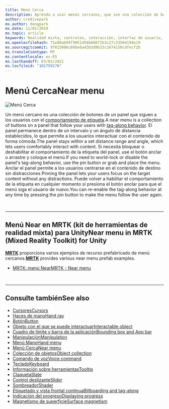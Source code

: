 ```yaml
---
title: Menú Cerca
description: Aprenda a usar menús cercanos, que son una colección de botones en un panel que le siguen con el comportamiento de etiqueta en un entorno de realidad mixta.
author: cre8ivepark
ms.author: dongpark
ms.date: 11/01/2019
ms.topic: article
keywords: Realidad mixta, controles, interacción, interfaz de usuario, UX, menú, auriculares de realidad mixta, auriculares de realidad mixta de Windows, auriculares de realidad virtual, HoloLens, MRTK, kit de herramientas de realidad mixta
ms.openlocfilehash: 71e88ab94f9051d58b666f2b3c27c33564194e19
ms.sourcegitcommit: 97815006c09be0a43b3d9b33c1674150cdfecf2b
ms.translationtype: MT
ms.contentlocale: es-ES
ms.lasthandoff: 03/03/2021
ms.locfileid: "101759176"
---
```

# <a name="near-menu"></a><span data-ttu-id="37817-104">Menú Cerca</span><span class="sxs-lookup"><span data-stu-id="37817-104">Near menu</span></span>

![Menú Cerca](images/UX_Hero_NearMenu.jpg)

<span data-ttu-id="37817-106">Un menú cercano es una colección de botones de un panel que siguen a los usuarios con el [comportamiento de etiqueta](billboarding-and-tag-along.md#what-is-a-tag-along).</span><span class="sxs-lookup"><span data-stu-id="37817-106">A near menu is a collection of buttons on a panel that follow your users with [tag-along behavior](billboarding-and-tag-along.md#what-is-a-tag-along).</span></span> <span data-ttu-id="37817-107">El panel permanece dentro de un intervalo y un ángulo de distancia establecidos, lo que permite a los usuarios interactuar con el contenido de forma cómoda.</span><span class="sxs-lookup"><span data-stu-id="37817-107">The panel stays within a set distance range and angle, which lets users comfortably interact with content.</span></span> <span data-ttu-id="37817-108">Si necesita bloquear o deshabilitar el comportamiento de la etiqueta del panel, use el botón anclar o arrastre y coloque el menú.</span><span class="sxs-lookup"><span data-stu-id="37817-108">If you need to world-lock or disable the panel's tag-along behavior, use the pin button or grab and place the menu.</span></span> <span data-ttu-id="37817-109">Anclar el panel permite a los usuarios centrarse en el contenido de destino sin distracciones.</span><span class="sxs-lookup"><span data-stu-id="37817-109">Pinning the panel lets your users focus on the target content without any distractions.</span></span> <span data-ttu-id="37817-110">Puede volver a habilitar el comportamiento de la etiqueta en cualquier momento si presiona el botón anclar para que el menú siga el usuario de nuevo.</span><span class="sxs-lookup"><span data-stu-id="37817-110">You can re-enable the tag-along behavior at any time by pressing the pin button to make the menu follow the user again.</span></span>

<br>

---

## <a name="near-menu-in-mrtk-mixed-reality-toolkit-for-unity"></a><span data-ttu-id="37817-111">Menú Near en MRTK (kit de herramientas de realidad mixta) para Unity</span><span class="sxs-lookup"><span data-stu-id="37817-111">Near menu in MRTK (Mixed Reality Toolkit) for Unity</span></span>
<span data-ttu-id="37817-112">**[MRTK](https://github.com/Microsoft/MixedRealityToolkit-Unity)** proporciona varios ejemplos de recurso prefabricado de menú cercanos.</span><span class="sxs-lookup"><span data-stu-id="37817-112">**[MRTK](https://github.com/Microsoft/MixedRealityToolkit-Unity)** provides various near menu prefab examples.</span></span>

* [<span data-ttu-id="37817-113">MRTK: menú Near</span><span class="sxs-lookup"><span data-stu-id="37817-113">MRTK - Near menu</span></span>](https://docs.microsoft.com/windows/mixed-reality/mrtk-docs/features/ux-building-blocks/near-menu.md)

<br>

---

## <a name="see-also"></a><span data-ttu-id="37817-114">Consulte también</span><span class="sxs-lookup"><span data-stu-id="37817-114">See also</span></span>

* [<span data-ttu-id="37817-115">Cursores</span><span class="sxs-lookup"><span data-stu-id="37817-115">Cursors</span></span>](cursors.md)
* [<span data-ttu-id="37817-116">Haces de mano</span><span class="sxs-lookup"><span data-stu-id="37817-116">Hand ray</span></span>](point-and-commit.md)
* [<span data-ttu-id="37817-117">Botón</span><span class="sxs-lookup"><span data-stu-id="37817-117">Button</span></span>](button.md)
* [<span data-ttu-id="37817-118">Objeto con el que se puede interactuar</span><span class="sxs-lookup"><span data-stu-id="37817-118">Interactable object</span></span>](interactable-object.md)
* [<span data-ttu-id="37817-119">Cuadro de límite y barra de la aplicación</span><span class="sxs-lookup"><span data-stu-id="37817-119">Bounding box and App bar</span></span>](app-bar-and-bounding-box.md)
* [<span data-ttu-id="37817-120">Manipulación</span><span class="sxs-lookup"><span data-stu-id="37817-120">Manipulation</span></span>](direct-manipulation.md)
* [<span data-ttu-id="37817-121">Menú Mano</span><span class="sxs-lookup"><span data-stu-id="37817-121">Hand menu</span></span>](hand-menu.md)
* [<span data-ttu-id="37817-122">Menú Cerca</span><span class="sxs-lookup"><span data-stu-id="37817-122">Near menu</span></span>](near-menu.md)
* [<span data-ttu-id="37817-123">Colección de objetos</span><span class="sxs-lookup"><span data-stu-id="37817-123">Object collection</span></span>](object-collection.md)
* [<span data-ttu-id="37817-124">Comando de voz</span><span class="sxs-lookup"><span data-stu-id="37817-124">Voice command</span></span>](voice-input.md)
* [<span data-ttu-id="37817-125">Teclado</span><span class="sxs-lookup"><span data-stu-id="37817-125">Keyboard</span></span>](keyboard.md)
* [<span data-ttu-id="37817-126">Información sobre herramientas</span><span class="sxs-lookup"><span data-stu-id="37817-126">Tooltip</span></span>](tooltip.md)
* [<span data-ttu-id="37817-127">Claqueta</span><span class="sxs-lookup"><span data-stu-id="37817-127">Slate</span></span>](slate.md)
* [<span data-ttu-id="37817-128">Control deslizante</span><span class="sxs-lookup"><span data-stu-id="37817-128">Slider</span></span>](slider.md)
* [<span data-ttu-id="37817-129">Sombreador</span><span class="sxs-lookup"><span data-stu-id="37817-129">Shader</span></span>](shader.md)
* [<span data-ttu-id="37817-130">Etiquetado y vista frontal continua</span><span class="sxs-lookup"><span data-stu-id="37817-130">Billboarding and tag-along</span></span>](billboarding-and-tag-along.md)
* [<span data-ttu-id="37817-131">Indicación del progreso</span><span class="sxs-lookup"><span data-stu-id="37817-131">Displaying progress</span></span>](progress.md)
* [<span data-ttu-id="37817-132">Magnetismo de superficie</span><span class="sxs-lookup"><span data-stu-id="37817-132">Surface magnetism</span></span>](surface-magnetism.md)
